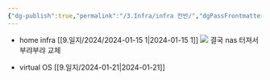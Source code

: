 ```yaml
---
{"dg-publish":true,"permalink":"/3.Infra/infra 전반/","dgPassFrontmatter":true,"noteIcon":""}
---
```


- home infra [[9.일지/2024/2024-01-15 1\|2024-01-15 1]]
	![](https://i.imgur.com/iUBLKGS.png)
	결국 nas 터져서 부랴부랴 교체

- virtual OS [[9.일지/2024-01-21\|2024-01-21]]
